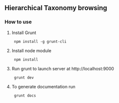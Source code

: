 ## Hierarchical Taxonomy browsing

### How to use

1. Install Grunt

        npm install -g grunt-cli
    
2. Install node module
    
        npm install

3. Run grunt to launch server at http://localhost:9000

        grunt dev
        
4. To generate documentation run

        grunt docs
